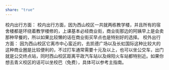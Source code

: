 ```yaml
---
share: "true"
---
```


校内出行方面：
校内出行方面，因为西山校区一共就两栋教学楼，并且所有的宿舍楼都是环绕着教学楼修的，上课基本必经商业街，商业街那边的阿姨早上是会卖那种早餐的，所以如果比较懒的话在商业街买早点也是特别好的选择。
校外出行方面：
因为西山校区它离市中心蛮近的，去凯德广场以及长虹国际这种比较大的这种商业圈是比较便利的，不过打车通常需要十元及以上，也可以坐公交车，出门就是公交终点站，同时西山校区距离平政汽车站以及绵阳火车站都特别近。如果你想去青义校区的话可以坐校巴（免费），具体可以参考主指南。
